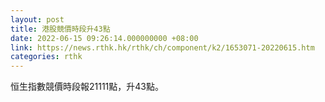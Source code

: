 ```yaml
---
layout: post
title: 港股競價時段升43點
date: 2022-06-15 09:26:14.000000000 +08:00
link: https://news.rthk.hk/rthk/ch/component/k2/1653071-20220615.htm
categories: rthk
---
```


恒生指數競價時段報21111點，升43點。
